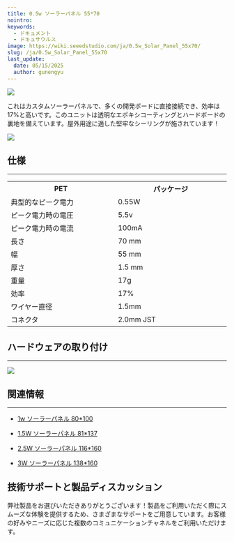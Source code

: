 ```yaml
---
title: 0.5w ソーラーパネル 55*70
nointro:
keywords:
  - ドキュメント
  - ドキュサウルス
image: https://wiki.seeedstudio.com/ja/0.5w_Solar_Panel_55x70/
slug: /ja/0.5w_Solar_Panel_55x70
last_update:
  date: 05/15/2025
  author: gunengyu
---
```



![](https://files.seeedstudio.com/wiki/0.5w_Solar_Panel_55x70/img/solars.jpg)

これはカスタムソーラーパネルで、多くの開発ボードに直接接続でき、効率は17%と高いです。このユニットは透明なエポキシコーティングとハードボードの裏地を備えています。屋外用途に適した堅牢なシーリングが施されています！

[![](https://files.seeedstudio.com/wiki/Seeed-WiKi/docs/images/300px-Get_One_Now_Banner-ragular.png)](https://www.seeedstudio.com/0-5W-Solar-Panel-55x70-p-632.html)

## 仕様

---
<table>
<tr>
<th>PET</th>
<th>パッケージ</th>
</tr>
<tr>
<td width="400px"> 典型的なピーク電力</td>
<td width="400px"> 0.55W</td>
</tr>
<tr>
<td> ピーク電力時の電圧</td>
<td> 5.5v</td>
</tr>
<tr>
<td> ピーク電力時の電流</td>
<td> 100mA</td>
</tr>
<tr>
<td> 長さ</td>
<td> 70 mm</td>
</tr>
<tr>
<td> 幅</td>
<td> 55 mm</td>
</tr>
<tr>
<td> 厚さ</td>
<td> 1.5 mm</td>
</tr>
<tr>
<td> 重量</td>
<td> 17g</td>
</tr>
<tr>
<td> 効率</td>
<td> 17%</td>
</tr>
<tr>
<td> ワイヤー直径</td>
<td> 1.5mm</td>
</tr>
<tr>
<td> コネクタ</td>
<td> 2.0mm JST</td>
</tr>
</table>

## ハードウェアの取り付け

---
![](https://files.seeedstudio.com/wiki/0.5w_Solar_Panel_55x70/img/0.5wsolarpanel.JPG)

## 関連情報

---

* [1w ソーラーパネル 80*100](/ja/1w_Solar_Panel_80x100 "1w ソーラーパネル 80*100")

* [1.5W ソーラーパネル 81*137](/ja/1.5W_Solar_Panel_81x137   "1.5W ソーラーパネル 81*137")

* [2.5W ソーラーパネル 116*160](/ja/2.5W_Solar_Panel_116x160 "2.5W ソーラーパネル 116*160")

* [3W ソーラーパネル 138*160](/ja/3W_Solar_Panel_138x160 "3W ソーラーパネル 138*160")

## 技術サポートと製品ディスカッション

弊社製品をお選びいただきありがとうございます！製品をご利用いただく際にスムーズな体験を提供するため、さまざまなサポートをご用意しています。お客様の好みやニーズに応じた複数のコミュニケーションチャネルをご利用いただけます。

<div class="button_tech_support_container">
<a href="https://forum.seeedstudio.com/" class="button_forum"></a> 
<a href="https://www.seeedstudio.com/contacts" class="button_email"></a>
</div>

<div class="button_tech_support_container">
<a href="https://discord.gg/eWkprNDMU7" class="button_discord"></a> 
<a href="https://github.com/Seeed-Studio/wiki-documents/discussions/69" class="button_discussion"></a>
</div>
